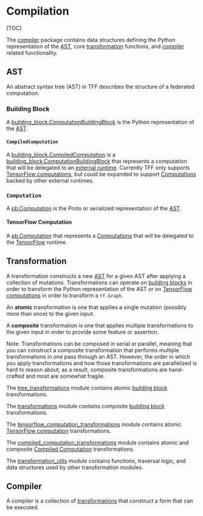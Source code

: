 # Compilation

[TOC]

The
[compiler](https://github.com/google-parfait/tensorflow-federated/blob/main/tensorflow_federated/python/core/impl/compiler)
package contains data structures defining the Python representation of the
[AST](#ast), core [transformation](#transformation) functions, and
[compiler](#compiler) related functionality.

## AST

An abstract syntax tree (AST) in TFF describes the structure of a federated
computation.

### Building Block

A
[building_block.ComputationBuildingBlock](https://github.com/google-parfait/tensorflow-federated/blob/main/tensorflow_federated/python/core/impl/compiler/building_blocks.py)
is the Python representation of the [AST](#ast).

#### `CompiledComputation`

A
[building_block.CompiledComputation](https://github.com/google-parfait/tensorflow-federated/blob/main/tensorflow_federated/python/core/impl/compiler/building_blocks.py)
is a
[building_block.ComputationBuildingBlock](https://github.com/google-parfait/tensorflow-federated/blob/main/tensorflow_federated/python/core/impl/compiler/building_blocks.py)
that represents a computation that will be delegated to an
[external runtime](execution.md#external-runtime). Currently TFF only supports
[TensorFlow computations](#tensorFlow-computation), but could be expanded to
support [Computations](#computation) backed by other external runtimes.

### `Computation`

A
[pb.Computation](https://github.com/google-parfait/federated-language/blob/main/tensorflow_federated/proto/computation.proto)
is the Proto or serialized representation of the [AST](#ast).

#### TensorFlow Computation

A
[pb.Computation](https://github.com/google-parfait/federated-language/blob/main/tensorflow_federated/proto/computation.proto)
that represents a [Computations](#computation) that will be delegated to the
[TensorFlow](execution.md#tensorflow) runtime.

## Transformation

A transformation constructs a new [AST](#ast) for a given AST after applying a
collection of mutations. Transformations can operate on
[building blocks](#building-block) in order to transform the Python
representation of the AST or on
[TensorFlow computations](#tensorFlow-computation) in order to transform a
`tf.Graph`.

An **atomic** transformation is one that applies a single mutation (possibly
more than once) to the given input.

A **composite** transformation is one that applies multiple transformations to
the given input in order to provide some feature or assertion.

Note: Transformations can be composed in serial or parallel, meaning that you
can construct a composite transformation that performs multiple transformations
in one pass through an AST. However, the order in which you apply
transformations and how those transformations are parallelized is hard to reason
about; as a result, composite transformations are hand-crafted and most are
somewhat fragile.

The
[tree_transformations](https://github.com/google-parfait/tensorflow-federated/blob/main/tensorflow_federated/python/core/impl/compiler/tree_transformations.py)
module contains atomic [building block](#building-block) transformations.

The
[transformations](https://github.com/google-parfait/tensorflow-federated/blob/main/tensorflow_federated/python/core/impl/compiler/transformations.py)
module contains composite [building block](#building-block) transformations.

The
[tensorflow_computation_transformations](https://github.com/google-parfait/tensorflow-federated/blob/main/tensorflow_federated/python/core/environments/tensorflow_backend/tensorflow_computation_transformations.py)
module contains atomic [TensorFlow computation](#tensorflow-computation)
transformations.

The
[compiled_computation_transformations](https://github.com/google-parfait/tensorflow-federated/blob/main/tensorflow_federated/python/core/environments/tensorflow_backend/compiled_computation_transformations.py)
module contains atomic and composite
[Compiled Computation](#compiled-computation) transformations.

The
[transformation_utils](https://github.com/google-parfait/tensorflow-federated/blob/main/tensorflow_federated/python/core/impl/compiler/transformation_utils.py)
module contains functions, traversal logic, and data structures used by other
transformation modules.

## Compiler

A compiler is a collection of [transformations](#transformation) that construct
a form that can be executed.
